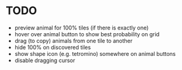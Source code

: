# TODO

- preview animal for 100% tiles (if there is exactly one)
- hover over animal button to show best probability on grid
- drag (to copy) animals from one tile to another
- hide 100% on discovered tiles
- show shape icon (e.g. tetromino) somewhere on animal buttons
- disable dragging cursor